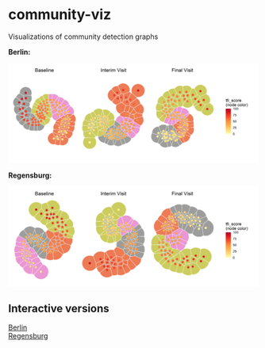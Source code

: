# community-viz

Visualizations of community detection graphs

**Berlin:**

![](figures/berlin_tfi_score-b-iv-fv.png)

**Regensburg:**

![](figures/regensburg_tfi_score-b-iv-fv.png)

## Interactive versions

[Berlin](https://unmnn.github.io/community-viz/figures/berlin_tfi_score-b-iv-fv.html)  
[Regensburg](https://unmnn.github.io/community-viz/figures/regensburg_tfi_score-b-iv-fv.html)
